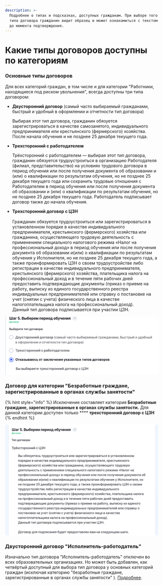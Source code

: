 ```yaml
---
description: >-
  Подробнее о типах и подсказках, доступных гражданам. При выборе того или иного
  типа договора гражданин видит образец и может ознакомиться с текстом каждого
  до момента подтверждения.
---
```


# Какие типы договоров доступны по категориям

### Основные типы договоров

Для всех категорий граждан, в том числе и для категории "Работники, находящиеся под риском увольнения", всегда доступны три типа договором:

*   **Двусторонний договор** (самый часто выбираемый гражданами, быстрый и удобный в оформлении и отчетности тип договора)

    Выбирая этот тип договора, гражданин обязуется зарегистрироваться в качестве самозанятого, индивидуального предпринимателя или крестьянского (фермерского) хозяйства. После начала обучения и не позднее 25 декабря текущего года.
*   **Трехсторонний с работодателем**

    Трёхсторонний с работодателем — выбирая этот тип договора, гражданин обязуется трудоустроиться в организацию Работодателя (филиал, представительство) на условиях трудового договора в период обучения или после получения документа об образовании и (или) о квалификации по результатам обучения, но не позднее 25 декабря текущего года или сохранить трудовые отношения с Работодателем в период обучения или после получения документа об образовании и (или) о квалификации по результатам обучения, но не позднее 25 декабря текущего года. Работодатель подписывает договор также до начала обучения.
* **Трехсторонний договор с ЦЗН**\
  \
  Гражданин обязуется трудоустроиться или зарегистрироваться в установленном порядке в качестве индивидуального предпринимателя, крестьянского (фермерского) хозяйства или гражданина, осуществляющего трудовую деятельность с применением специального налогового режима «Налог на профессиональный доход» в период обучения или после получения документа об образовании и(или) о квалификации по результатам обучения у Исполнителя, но не позднее 25 декабря текущего года, а также проинформировать ЦЗН о своем трудоустройстве либо регистрации в качестве индивидуального предпринимателя, крестьянского (фермерского) хозяйства, плательщика налога на профессиональный доход и в течение пяти рабочих дней предоставить подтверждающие документы (приказ о приеме на работу, выписку из единого государственного реестра индивидуальных предпринимателей или справку о постановке на учет (снятии с учета) физического лица в качестве налогоплательщика налога на профессиональный доход).\
  Данный тип договора подписывается при участии ЦЗН.

![](<../.gitbook/assets/image (71).png>)

### Договор для категории "**Безработные граждане, зарегистрированные в органах службы занятости**"

{% hint style="info" %}
Исключение составляет категория **Безработные граждане, зарегистрированные в органах службы занятости.** Для данной категории доступен только **** **трехсторонний договор с ЦЗН**
{% endhint %}

![](<../.gitbook/assets/image (116).png>)

### Двусторонний договор "Исполнитель-работодатель"

Изначально тип договора "Исполнитель-работодатель" отключен во всех образовательных организациях. Но может быть добавлен, как четвёртый доступный для выбора тип договора у основных категорий граждан (исключая категорию "безработные граждане, зарегистрированные в органах службы занятости" ). [Подробнее](dvustoronnii-dogovor-s-ispolnitelem-rabotodatelem..md).
